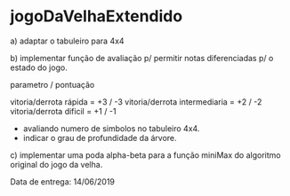 # jogoDaVelhaExtendido


a) adaptar o tabuleiro para 4x4

b) implementar função de avaliação p/ permitir notas diferenciadas p/ o estado do jogo.

parametro / pontuação

vitoria/derrota rápida = +3 / -3
vitoria/derrota intermediaria = +2 / -2
vitoria/derrota dificil = +1 / -1

* avaliando numero de simbolos no tabuleiro 4x4.
* indicar o grau de profundidade da árvore.

c) implementar uma poda alpha-beta para a função miniMax do algoritmo original do jogo da velha.

Data de entrega: 14/06/2019
